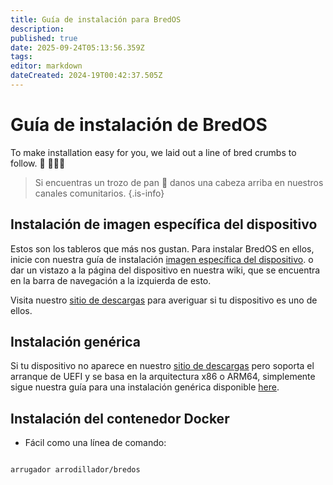 ```yaml
---
title: Guía de instalación para BredOS
description:
published: true
date: 2025-09-24T05:13:56.359Z
tags:
editor: markdown
dateCreated: 2024-19T00:42:37.505Z
---
```


# Guía de instalación de BredOS

To make installation easy for you, we laid out a line of bred crumbs to follow. 🍞 🔸🔸🔸

> Si encuentras un trozo de pan 🔸 danos una cabeza arriba en nuestros canales comunitarios.
> {.is-info}

## Instalación de imagen específica del dispositivo

Estos son los tableros que más nos gustan. Para instalar BredOS en ellos, inicie con nuestra guía de instalación [imagen específica del dispositivo](/en/install/device-specific-image). o dar un vistazo a la página del dispositivo en nuestra wiki, que se encuentra en la barra de navegación a la izquierda de esto.

Visita nuestro [sitio de descargas](https://bredos.org/download.html) para averiguar si tu dispositivo es uno de ellos.

## Instalación genérica

Si tu dispositivo no aparece en nuestro [sitio de descargas](https://bredos.org/download.html) pero soporta el arranque de UEFI y se basa en la arquitectura x86 o ARM64, simplemente sigue nuestra guía para una instalación genérica disponible [here](/install/Installation-with-ISO).

## Instalación del contenedor Docker

- Fácil como una línea de comando:

```

arrugador arrodillador/bredos

```